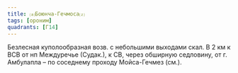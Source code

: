 ```yaml
---
title: ⒜Боюнча-Гечмоса⒵
tags: [ороним]
quadrants: [Г14]
---
```


Безлесная куполообразная возв. с небольшими выходами скал. В 2 км к ВСВ от нп
Междуречье (Судак.), к СВ, через обширную седловину, от г. Амбулапла – по
соседнему проходу Мойса-Гечмез (см.).
